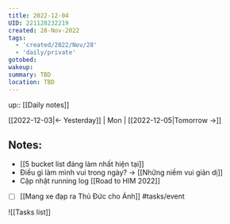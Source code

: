 ```yaml
---
title: 2022-12-04
UID: 221128232219
created: 28-Nov-2022
tags:
  - 'created/2022/Nov/28'
  - 'daily/private'
gotobed:
wakeup:
summary: TBD
location: TBD
---
```

up:: [[Daily notes]]

[[2022-12-03|<- Yesterday]] | Mon | [[2022-12-05|Tomorrow ->]]

## Notes:
- [[5 bucket list đáng làm nhất hiện tại]]
- Điều gì làm mình vui trong ngày? -> [[Những niềm vui giản dị]]
- Cập nhật running log [[Road to HIM 2022]]

- [ ] [[Mang xe đạp ra Thủ Đức cho Ánh]] #tasks/event 


![[Tasks list]]

